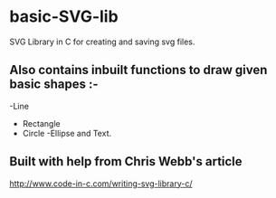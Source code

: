 # basic-SVG-lib
SVG Library in C for creating and saving svg files.


## Also contains inbuilt functions to draw given basic shapes :-
-Line
- Rectangle
- Circle
-Ellipse
and Text.

## Built with help from Chris Webb's article
http://www.code-in-c.com/writing-svg-library-c/
